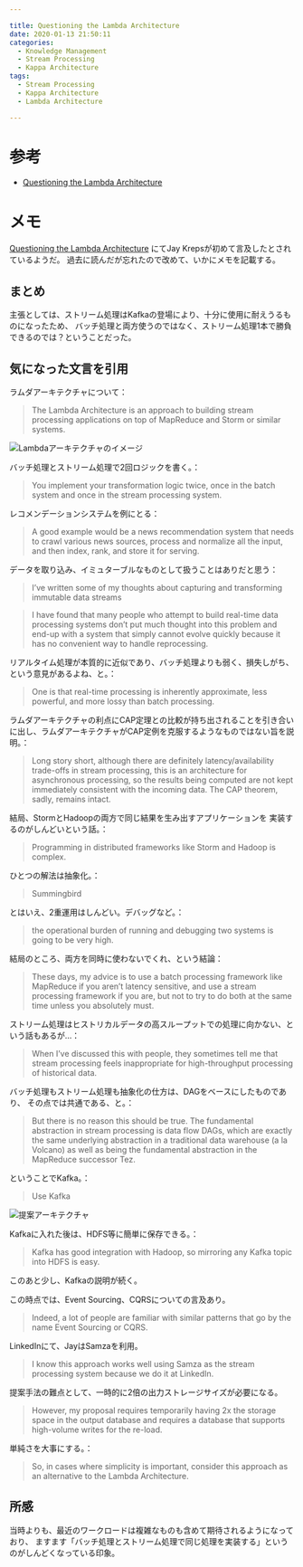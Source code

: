 ```yaml
---

title: Questioning the Lambda Architecture
date: 2020-01-13 21:50:11
categories:
  - Knowledge Management
  - Stream Processing
  - Kappa Architecture
tags:
  - Stream Processing
  - Kappa Architecture
  - Lambda Architecture

---
```


# 参考

* [Questioning the Lambda Architecture]

[Questioning the Lambda Architecture]: https://www.oreilly.com/radar/questioning-the-lambda-architecture/


# メモ

[Questioning the Lambda Architecture] にてJay Krepsが初めて言及したとされているようだ。
過去に読んだが忘れたので改めて、いかにメモを記載する。

## まとめ

主張としては、ストリーム処理はKafkaの登場により、十分に使用に耐えうるものになったため、
バッチ処理と両方使うのではなく、ストリーム処理1本で勝負できるのでは？ということだった。

## 気になった文言を引用

ラムダアーキテクチャについて：

> The Lambda Architecture is an approach to building stream processing applications on top of MapReduce and Storm or similar systems.

![Lambdaアーキテクチャのイメージ]

[Lambdaアーキテクチャのイメージ]: https://dmgpayxepw99m.cloudfront.net/lambda-16338c9225c8e6b0c33a3f953133a4cb.png

バッチ処理とストリーム処理で2回ロジックを書く。：

> You implement your transformation logic twice, once in the batch system and once in the stream processing system. 

レコメンデーションシステムを例にとる：

> A good example would be a news recommendation system that needs to crawl various news sources, process and normalize all the input, and then index, rank, and store it for serving.

データを取り込み、イミュターブルなものとして扱うことはありだと思う：

> I’ve written some of my thoughts about capturing and transforming immutable data streams 

> I have found that many people who attempt to build real-time data processing systems don’t put much thought into this problem and end-up with a system that simply cannot evolve quickly because it has no convenient way to handle reprocessing. 

リアルタイム処理が本質的に近似であり、バッチ処理よりも弱く、損失しがち、という意見があるよね、と。：

> One is that real-time processing is inherently approximate, less powerful, and more lossy than batch processing.

ラムダアーキテクチャの利点にCAP定理との比較が持ち出されることを引き合いに出し、ラムダアーキテクチャがCAP定例を克服するようなものではない旨を説明。：

> Long story short, although there are definitely latency/availability trade-offs in stream processing, this is an architecture for asynchronous processing, so the results being computed are not kept immediately consistent with the incoming data. The CAP theorem, sadly, remains intact.

結局、StormとHadoopの両方で同じ結果を生み出すアプリケーションを
実装するのがしんどいという話。：

> Programming in distributed frameworks like Storm and Hadoop is complex. 

ひとつの解法は抽象化。：

> Summingbird

とはいえ、2重運用はしんどい。デバッグなど。：

> the operational burden of running and debugging two systems is going to be very high. 

結局のところ、両方を同時に使わないでくれ、という結論：

> These days, my advice is to use a batch processing framework like MapReduce if you aren’t latency sensitive, and use a stream processing framework if you are, but not to try to do both at the same time unless you absolutely must.

ストリーム処理はヒストリカルデータの高スループットでの処理に向かない、という話もあるが…：

> When I’ve discussed this with people, they sometimes tell me that stream processing feels inappropriate for high-throughput processing of historical data.

バッチ処理もストリーム処理も抽象化の仕方は、DAGをベースにしたものであり、
その点では共通である、と。：

> But there is no reason this should be true. The fundamental abstraction in stream processing is data flow DAGs, which are exactly the same underlying abstraction in a traditional data warehouse (a la Volcano) as well as being the fundamental abstraction in the MapReduce successor Tez. 

ということでKafka。：

> Use Kafka

![提案アーキテクチャ]

[提案アーキテクチャ]: https://dmgpayxepw99m.cloudfront.net/kappa-61d0afc292912b61ce62517fa2bd4309.png

Kafkaに入れた後は、HDFS等に簡単に保存できる。：

> Kafka has good integration with Hadoop, so mirroring any Kafka topic into HDFS is easy. 

このあと少し、Kafkaの説明が続く。

この時点では、Event Sourcing、CQRSについての言及あり。

> Indeed, a lot of people are familiar with similar patterns that go by the name Event Sourcing or CQRS. 

LinkedInにて、JayはSamzaを利用。

> I know this approach works well using Samza as the stream processing system because we do it at LinkedIn.

提案手法の難点として、一時的に2倍の出力ストレージサイズが必要になる。

> However, my proposal requires temporarily having 2x the storage space in the output database and requires a database that supports high-volume writes for the re-load.

単純さを大事にする。：

> So, in cases where simplicity is important, consider this approach as an alternative to the Lambda Architecture.

## 所感

当時よりも、最近のワークロードは複雑なものも含めて期待されるようになっており、
ますます「バッチ処理とストリーム処理で同じ処理を実装する」というのがしんどくなっている印象。

<!-- vim: set et tw=0 ts=2 sw=2: -->
